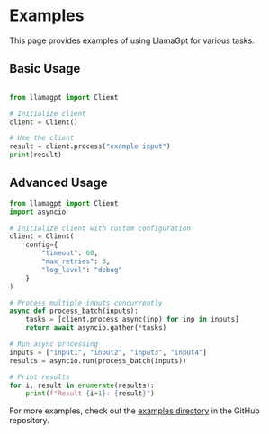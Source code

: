 # Examples

This page provides examples of using LlamaGpt for various tasks.

## Basic Usage

```python

from llamagpt import Client

# Initialize client
client = Client()

# Use the client
result = client.process("example input")
print(result)
```

## Advanced Usage

```python
from llamagpt import Client
import asyncio

# Initialize client with custom configuration
client = Client(
    config={
        "timeout": 60,
        "max_retries": 3,
        "log_level": "debug"
    }
)

# Process multiple inputs concurrently
async def process_batch(inputs):
    tasks = [client.process_async(inp) for inp in inputs]
    return await asyncio.gather(*tasks)

# Run async processing
inputs = ["input1", "input2", "input3", "input4"]
results = asyncio.run(process_batch(inputs))

# Print results
for i, result in enumerate(results):
    print(f"Result {i+1}: {result}")
```

For more examples, check out the [examples directory](https://github.com/llamasearchai/llamagpt/tree/main/examples) in the GitHub repository.
